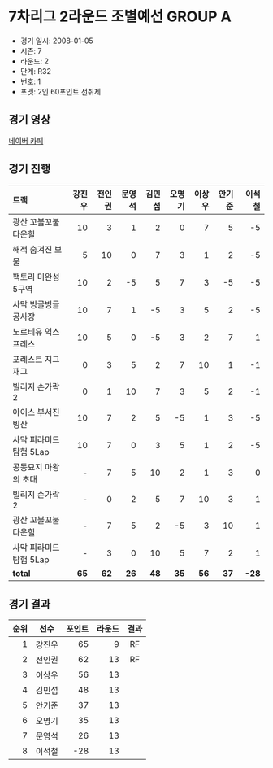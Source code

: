 # 7차리그 2라운드 조별예선 GROUP A

- 경기 일시: 2008-01-05
- 시즌: 7
- 라운드: 2
- 단계: R32
- 번호: 1
- 포맷: 2인 60포인트 선취제





## 경기 영상
[네이버 카페](https://cafe.naver.com/leaguekart/91)

## 경기 진행

| 트랙 | 강진우 | 전인권 | 문영석 | 김민섭 | 오명기 | 이상우 | 안기준 | 이석철 |
|:---|---:|---:|---:|---:|---:|---:|---:|---:|
| 광산 꼬불꼬불 다운힐 | 10 | 3 | 1 | 2 | 0 | 7 | 5 | -5 |
| 해적 숨겨진 보물 | 5 | 10 | 0 | 7 | 3 | 1 | 2 | -5 |
| 팩토리 미완성 5구역 | 10 | 2 | -5 | 5 | 7 | 3 | -5 | -5 |
| 사막 빙글빙글 공사장 | 10 | 7 | 1 | -5 | 3 | 5 | 2 | -5 |
| 노르테유 익스프레스 | 10 | 5 | 0 | -5 | 3 | 2 | 7 | 1 |
| 포레스트 지그재그 | 0 | 3 | 5 | 2 | 7 | 10 | 1 | -1 |
| 빌리지 손가락 2 | 0 | 1 | 10 | 7 | 3 | 5 | 2 | -1 |
| 아이스 부서진 빙산 | 10 | 7 | 2 | 5 | -5 | 1 | 3 | -5 |
| 사막 피라미드 탐험 5Lap | 10 | 7 | 0 | 3 | 5 | 1 | 2 | -5 |
| 공동묘지 마왕의 초대 | - | 7 | 5 | 10 | 2 | 1 | 3 | 0 |
| 빌리지 손가락 2 | - | 0 | 2 | 5 | 7 | 10 | 3 | 1 |
| 광산 꼬불꼬불 다운힐 | - | 7 | 5 | 2 | -5 | 3 | 10 | 1 |
| 사막 피라미드 탐험 5Lap | - | 3 | 0 | 10 | 5 | 7 | 2 | 1 |
| __total__ | __65__ | __62__ | __26__ | __48__ | __35__ | __56__ | __37__ | __-28__ |




## 경기 결과

| 순위 | 선수 | 포인트 | 라운드 | 결과 |
|---:|:---:|---:|---:|:---:|
| 1 | 강진우 | 65 | 9 | RF |
| 2 | 전인권 | 62 | 13 | RF |
| 3 | 이상우 | 56 | 13 |  |
| 4 | 김민섭 | 48 | 13 |  |
| 5 | 안기준 | 37 | 13 |  |
| 6 | 오명기 | 35 | 13 |  |
| 7 | 문영석 | 26 | 13 |  |
| 8 | 이석철 | -28 | 13 |  |

